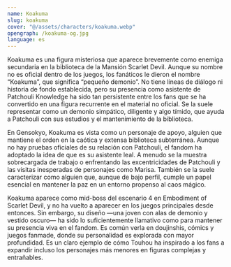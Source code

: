 ```yaml
---
name: Koakuma
slug: koakuma
cover: "@/assets/characters/koakuma.webp"
opengraph: /koakuma-og.jpg
language: es
---
```


Koakuma es una figura misteriosa que aparece brevemente como enemiga secundaria en la biblioteca de la Mansión Scarlet Devil. Aunque su nombre no es oficial dentro de los juegos, los fanáticos le dieron el nombre “Koakuma”, que significa “pequeño demonio”. No tiene líneas de diálogo ni historia de fondo establecida, pero su presencia como asistente de Patchouli Knowledge ha sido tan persistente entre los fans que se ha convertido en una figura recurrente en el material no oficial. Se la suele representar como un demonio simpático, diligente y algo tímido, que ayuda a Patchouli con sus estudios y el mantenimiento de la biblioteca.

En Gensokyo, Koakuma es vista como un personaje de apoyo, alguien que mantiene el orden en la caótica y extensa biblioteca subterránea. Aunque no hay pruebas oficiales de su relación con Patchouli, el fandom ha adoptado la idea de que es su asistente leal. A menudo se la muestra sobrecargada de trabajo o enfrentando las excentricidades de Patchouli y las visitas inesperadas de personajes como Marisa. También se la suele caracterizar como alguien que, aunque de bajo perfil, cumple un papel esencial en mantener la paz en un entorno propenso al caos mágico.

Koakuma aparece como mid-boss del escenario 4 en Embodiment of Scarlet Devil, y no ha vuelto a aparecer en los juegos principales desde entonces. Sin embargo, su diseño —una joven con alas de demonio y vestido oscuro— ha sido lo suficientemente llamativo como para mantener su presencia viva en el fandom. Es común verla en doujinshis, cómics y juegos fanmade, donde su personalidad es explorada con mayor profundidad. Es un claro ejemplo de cómo Touhou ha inspirado a los fans a expandir incluso los personajes más menores en figuras complejas y entrañables.
